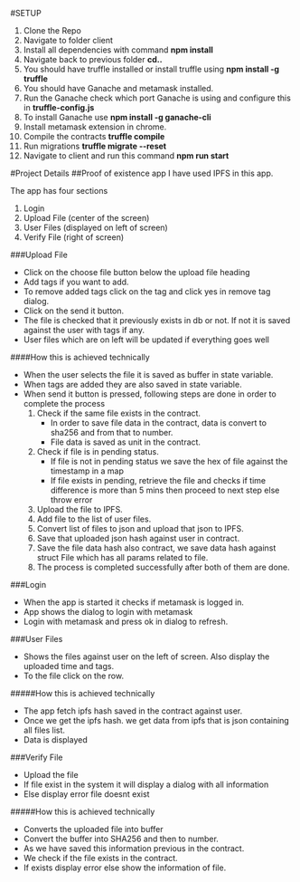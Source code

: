 #SETUP

1. Clone the Repo
2. Navigate to folder client 
3. Install all dependencies with command **npm install**
4. Navigate back to previous folder **cd..** 
5. You should have truffle installed or install truffle using **npm install -g truffle**
6. You should have Ganache and metamask installed.
7. Run the Ganache check which port Ganache is using and configure this in **truffle-config.js**
8. To install Ganache use **npm install -g ganache-cli**
9. Install metamask extension in chrome.
10. Compile the contracts **truffle compile**
11. Run migrations **truffle migrate --reset**
12. Navigate to client and run this command **npm run start**



#Project Details
##Proof of existence app
I have used IPFS in this app.

The app has four sections
1. Login 
2. Upload File (center of the screen)
3. User Files (displayed on left of screen)
4. Verify File (right of screen)


###Upload File
* Click on the choose file button below the upload file heading
* Add tags if you want to add.
* To remove added tags click on the tag and click yes in remove tag dialog.
* Click on the send it button.
* The file is checked that it previously exists in db or not. If not it is saved against the user with tags if any.
* User files which are on left will be updated if everything goes well

####How this is achieved technically
* When the user selects the file it is saved as buffer in state variable.
* When tags are added they are also saved in state variable.
* When send it button is pressed, following steps are done in order to complete the process
    1. Check if the same file exists in the contract. 
        * In order to save file data in the contract, data is convert to sha256 and from that to number. 
        * File data is saved as unit in the contract.
    2. Check if file is in pending status.
        * If file is not in pending status we save the hex of file against the timestamp in a map
        * If file exists in pending, retrieve the file and checks if time difference is more than 5 mins then proceed to next step else throw error
    3. Upload the file to IPFS.
    4. Add file to the list of user files.
    5. Convert list of files to json and upload that json to IPFS.
    6. Save that uploaded json hash against user in contract.
    7. Save the file data hash also contract, we save data hash against struct File which has all params related to file.
    8. The process is completed successfully after both of them are done.

###Login
* When the app is started it checks if metamask is logged in.
* App shows the dialog to login with metamask
* Login with metamask and press ok in dialog to refresh.


###User Files
* Shows the files against user on the left of screen. Also display the uploaded time and tags.
* To the file click on the row.

#####How this is achieved technically
* The app fetch ipfs hash saved in the contract against user.
* Once we get the ipfs hash. we get data from ipfs that is json containing all files list.
* Data is displayed


###Verify File
* Upload the file
* If file exist in the system it will display a dialog with all information
* Else display error file doesnt exist

#####How this is achieved technically
* Converts the uploaded file into buffer
* Convert the buffer into SHA256 and then to number.
* As we have saved this information previous in the contract. 
* We check if the file exists in the contract.
* If exists display error else show the information of file.


